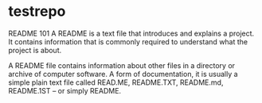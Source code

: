 # testrepo

README 101 A README is a text file that introduces and explains a project.
It contains information that is commonly required to understand what the project is about.

A README file contains information about other files in a directory or archive of computer software.
A form of documentation, it is usually a simple plain text file called READ.ME, README.TXT, README.md, README.1ST – or simply README.
